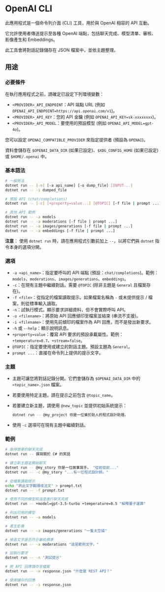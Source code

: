 # OpenAI CLI

此應用程式是一個命令列介面 (CLI) 工具，用於與 OpenAI 相容的 API 互動。

它允許使用者傳送提示至各種 OpenAI 端點，包括聊天完成、模型清單、審核、影像產生和 Embeddings。

此工具會將對話記錄儲存在 JSON 檔案中，並依主題整理。

## 用途

### 必要條件

在執行應用程式之前，請確定已設定下列環境變數：

* `<PROVIDER>_API_ENDPOINT`：API 端點 URL (例如 `OPENAI_API_ENDPOINT=https://api.openai.com/v1`)。
* `<PROVIDER>_API_KEY`：您的 API 金鑰 (例如 `OPENAI_API_KEY=sk-xxxxxxxx`)。
* `<PROVIDER>_API_MODEL`：要使用的預設模型 (例如 `OPENAI_API_MODEL=gpt-4o`)。

您可以設定 `OPENAI_COMPATIBLE_PROVIDER` 來指定提供者 (預設為 `OPENAI`)。

資料會儲存在 `$OPENAI_DATA_DIR` (如果已設定)、`$XDG_CONFIG_HOME` (如果已設定) 或 `$HOME/.openai` 中。

### 基本語法

```bash
# 一般用法
dotnet run -- [-n] [-a api_name] [-o dump_file] [INPUT...]
dotnet run -- -i dumped_file

# 預設 API (chat/completions)
dotnet run -- [-c] [+property=value...] [@TOPIC] [-f file | prompt ...]

# 其他 API 範例
dotnet run -- -a models
dotnet run -- -a moderations [-f file | prompt ...]
dotnet run -- -a images/generations [-f file | prompt ...]
dotnet run -- -a embeddings [-f file | prompt ...]
```

**注意**： 使用 `dotnet run` 時，請在應用程式引數前加上 `--`，以將它們與 `dotnet` 指令本身的選項分開。

### 選項

* `-a <api_name>`：指定要呼叫的 API 端點 (預設：`chat/completions`)。範例：`models`、`moderations`、`images/generations`、`embeddings`。
* `-c`：在現有主題中繼續對話。需要 `@TOPIC` (除非主題是 `General` 且檔案存在)。
* `-f <file>`：從指定的檔案讀取提示。如果檔案名稱為 `-` 或未提供提示 / 檔案，則從標準輸入讀取。
* `-n`：試執行模式。顯示要求詳細資料，但不會實際呼叫 API。
* `-o <filename>`：將原始 API 回應傾印至檔案並結束 (串流不支援)。
* `-i <filename>`：使用先前傾印的檔案作為 API 回應，而不是發出新要求。
* `-h` 或 `--help`：顯示說明訊息。
* `+property=value`：覆寫 API 要求的預設承載屬性。範例：`+temperature=0.7`、`+stream=false`。
* `@TOPIC`：指定要使用或建立的對話主題。預設主題為 `General`。
* `prompt ...`：直接在命令列上提供的提示文字。

### 主題

* 主題可讓您將對話記錄分開。它們會儲存為 `$OPENAI_DATA_DIR` 中的 `<topic_name>.json` 檔案。
* 若要使用特定主題，請在提示之前包含 `@topic_name`。
* 若要建立新主題，請使用 `@new_topic` 並提供初始系統提示：

  ```bash
  dotnet run -- @my_project 你是一位樂於助人的程式設計助理。
  ```

* 使用 `-c` 選項可在現有主題中繼續對話。

### 範例

```bash
# 取得簡單的聊天完成
dotnet run -- 撰寫關於 C# 的笑話

# 建立新主題並開始聊天
dotnet run -- @my_story 你是一位故事寫手。 "從前從前..."
dotnet run -- -c @my_story "...有一位程式設計師。"

# 從檔案讀取提示
echo "將此文字翻譯成法文" > prompt.txt
dotnet run -- -f prompt.txt

# 使用不同的模型和溫度進行聊天完成
dotnet run -- +model=gpt-3.5-turbo +temperature=0.5 "解釋量子運算"

# 列出可用的模型
dotnet run -- -a models

# 產生影像
dotnet run -- -a images/generations "一隻太空貓"

# 檢查文字是否符合審核標準
dotnet run -- -a moderations "這是範例文字。"

# 試執行要求
dotnet run -- -n "測試提示"

# 將 API 回應儲存至檔案
dotnet run -- -o response.json "什麼是 REST API？"

# 使用儲存的回應
dotnet run -- -i response.json
```